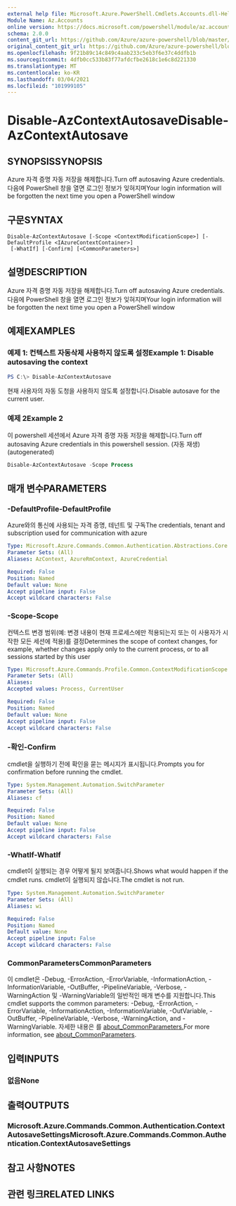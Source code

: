 ```yaml
---
external help file: Microsoft.Azure.PowerShell.Cmdlets.Accounts.dll-Help.xml
Module Name: Az.Accounts
online version: https://docs.microsoft.com/powershell/module/az.accounts/disable-azcontextautosave
schema: 2.0.0
content_git_url: https://github.com/Azure/azure-powershell/blob/master/src/Accounts/Accounts/help/Disable-AzContextAutosave.md
original_content_git_url: https://github.com/Azure/azure-powershell/blob/master/src/Accounts/Accounts/help/Disable-AzContextAutosave.md
ms.openlocfilehash: 9f21b89c14c849c4aab233c5eb3f6e37c4ddfb1b
ms.sourcegitcommit: 4dfb0cc533b83f77afdcfbe2618c1e6c8d221330
ms.translationtype: MT
ms.contentlocale: ko-KR
ms.lasthandoff: 03/04/2021
ms.locfileid: "101999105"
---
```

# <span data-ttu-id="0c10d-101">Disable-AzContextAutosave</span><span class="sxs-lookup"><span data-stu-id="0c10d-101">Disable-AzContextAutosave</span></span>

## <span data-ttu-id="0c10d-102">SYNOPSIS</span><span class="sxs-lookup"><span data-stu-id="0c10d-102">SYNOPSIS</span></span>
<span data-ttu-id="0c10d-103">Azure 자격 증명 자동 저장을 해제합니다.</span><span class="sxs-lookup"><span data-stu-id="0c10d-103">Turn off autosaving Azure credentials.</span></span>  <span data-ttu-id="0c10d-104">다음에 PowerShell 창을 열면 로그인 정보가 잊혀지며</span><span class="sxs-lookup"><span data-stu-id="0c10d-104">Your login information will be forgotten the next time you open a PowerShell window</span></span>

## <span data-ttu-id="0c10d-105">구문</span><span class="sxs-lookup"><span data-stu-id="0c10d-105">SYNTAX</span></span>

```
Disable-AzContextAutosave [-Scope <ContextModificationScope>] [-DefaultProfile <IAzureContextContainer>]
 [-WhatIf] [-Confirm] [<CommonParameters>]
```

## <span data-ttu-id="0c10d-106">설명</span><span class="sxs-lookup"><span data-stu-id="0c10d-106">DESCRIPTION</span></span>
<span data-ttu-id="0c10d-107">Azure 자격 증명 자동 저장을 해제합니다.</span><span class="sxs-lookup"><span data-stu-id="0c10d-107">Turn off autosaving Azure credentials.</span></span>  <span data-ttu-id="0c10d-108">다음에 PowerShell 창을 열면 로그인 정보가 잊혀지며</span><span class="sxs-lookup"><span data-stu-id="0c10d-108">Your login information will be forgotten the next time you open a PowerShell window</span></span>

## <span data-ttu-id="0c10d-109">예제</span><span class="sxs-lookup"><span data-stu-id="0c10d-109">EXAMPLES</span></span>

### <span data-ttu-id="0c10d-110">예제 1: 컨텍스트 자동삭제 사용하지 않도록 설정</span><span class="sxs-lookup"><span data-stu-id="0c10d-110">Example 1: Disable autosaving the context</span></span>
```powershell
PS C:\> Disable-AzContextAutosave
```

<span data-ttu-id="0c10d-111">현재 사용자의 자동 도청을 사용하지 않도록 설정합니다.</span><span class="sxs-lookup"><span data-stu-id="0c10d-111">Disable autosave for the current user.</span></span>

### <span data-ttu-id="0c10d-112">예제 2</span><span class="sxs-lookup"><span data-stu-id="0c10d-112">Example 2</span></span>

<span data-ttu-id="0c10d-113">이 powershell 세션에서 Azure 자격 증명 자동 저장을 해제합니다.</span><span class="sxs-lookup"><span data-stu-id="0c10d-113">Turn off autosaving Azure credentials in this powershell session.</span></span> <span data-ttu-id="0c10d-114">(자동 재생)</span><span class="sxs-lookup"><span data-stu-id="0c10d-114">(autogenerated)</span></span>

```powershell <!-- Aladdin Generated Example --> 
Disable-AzContextAutosave -Scope Process
```

## <span data-ttu-id="0c10d-115">매개 변수</span><span class="sxs-lookup"><span data-stu-id="0c10d-115">PARAMETERS</span></span>

### <span data-ttu-id="0c10d-116">-DefaultProfile</span><span class="sxs-lookup"><span data-stu-id="0c10d-116">-DefaultProfile</span></span>
<span data-ttu-id="0c10d-117">Azure와의 통신에 사용되는 자격 증명, 테넌트 및 구독</span><span class="sxs-lookup"><span data-stu-id="0c10d-117">The credentials, tenant and subscription used for communication with azure</span></span>

```yaml
Type: Microsoft.Azure.Commands.Common.Authentication.Abstractions.Core.IAzureContextContainer
Parameter Sets: (All)
Aliases: AzContext, AzureRmContext, AzureCredential

Required: False
Position: Named
Default value: None
Accept pipeline input: False
Accept wildcard characters: False
```

### <span data-ttu-id="0c10d-118">-Scope</span><span class="sxs-lookup"><span data-stu-id="0c10d-118">-Scope</span></span>
<span data-ttu-id="0c10d-119">컨텍스트 변경 범위(예: 변경 내용이 현재 프로세스에만 적용되는지 또는 이 사용자가 시작한 모든 세션에 적용)를 결정</span><span class="sxs-lookup"><span data-stu-id="0c10d-119">Determines the scope of context changes, for example, whether changes apply only to the current process, or to all sessions started by this user</span></span>

```yaml
Type: Microsoft.Azure.Commands.Profile.Common.ContextModificationScope
Parameter Sets: (All)
Aliases:
Accepted values: Process, CurrentUser

Required: False
Position: Named
Default value: None
Accept pipeline input: False
Accept wildcard characters: False
```

### <span data-ttu-id="0c10d-120">-확인</span><span class="sxs-lookup"><span data-stu-id="0c10d-120">-Confirm</span></span>
<span data-ttu-id="0c10d-121">cmdlet을 실행하기 전에 확인을 묻는 메시지가 표시됩니다.</span><span class="sxs-lookup"><span data-stu-id="0c10d-121">Prompts you for confirmation before running the cmdlet.</span></span>

```yaml
Type: System.Management.Automation.SwitchParameter
Parameter Sets: (All)
Aliases: cf

Required: False
Position: Named
Default value: None
Accept pipeline input: False
Accept wildcard characters: False
```

### <span data-ttu-id="0c10d-122">-WhatIf</span><span class="sxs-lookup"><span data-stu-id="0c10d-122">-WhatIf</span></span>
<span data-ttu-id="0c10d-123">cmdlet이 실행되는 경우 어떻게 될지 보여줍니다.</span><span class="sxs-lookup"><span data-stu-id="0c10d-123">Shows what would happen if the cmdlet runs.</span></span>
<span data-ttu-id="0c10d-124">cmdlet이 실행되지 않습니다.</span><span class="sxs-lookup"><span data-stu-id="0c10d-124">The cmdlet is not run.</span></span>

```yaml
Type: System.Management.Automation.SwitchParameter
Parameter Sets: (All)
Aliases: wi

Required: False
Position: Named
Default value: None
Accept pipeline input: False
Accept wildcard characters: False
```

### <span data-ttu-id="0c10d-125">CommonParameters</span><span class="sxs-lookup"><span data-stu-id="0c10d-125">CommonParameters</span></span>
<span data-ttu-id="0c10d-126">이 cmdlet은 -Debug, -ErrorAction, -ErrorVariable, -InformationAction, -InformationVariable, -OutBuffer, -PipelineVariable, -Verbose, -WarningAction 및 -WarningVariable의 일반적인 매개 변수를 지원합니다.</span><span class="sxs-lookup"><span data-stu-id="0c10d-126">This cmdlet supports the common parameters: -Debug, -ErrorAction, -ErrorVariable, -InformationAction, -InformationVariable, -OutVariable, -OutBuffer, -PipelineVariable, -Verbose, -WarningAction, and -WarningVariable.</span></span> <span data-ttu-id="0c10d-127">자세한 내용은 를 [about_CommonParameters.](http://go.microsoft.com/fwlink/?LinkID=113216)</span><span class="sxs-lookup"><span data-stu-id="0c10d-127">For more information, see [about_CommonParameters](http://go.microsoft.com/fwlink/?LinkID=113216).</span></span>

## <span data-ttu-id="0c10d-128">입력</span><span class="sxs-lookup"><span data-stu-id="0c10d-128">INPUTS</span></span>

### <span data-ttu-id="0c10d-129">없음</span><span class="sxs-lookup"><span data-stu-id="0c10d-129">None</span></span>

## <span data-ttu-id="0c10d-130">출력</span><span class="sxs-lookup"><span data-stu-id="0c10d-130">OUTPUTS</span></span>

### <span data-ttu-id="0c10d-131">Microsoft.Azure.Commands.Common.Authentication.ContextAutosaveSettings</span><span class="sxs-lookup"><span data-stu-id="0c10d-131">Microsoft.Azure.Commands.Common.Authentication.ContextAutosaveSettings</span></span>

## <span data-ttu-id="0c10d-132">참고 사항</span><span class="sxs-lookup"><span data-stu-id="0c10d-132">NOTES</span></span>

## <span data-ttu-id="0c10d-133">관련 링크</span><span class="sxs-lookup"><span data-stu-id="0c10d-133">RELATED LINKS</span></span>
